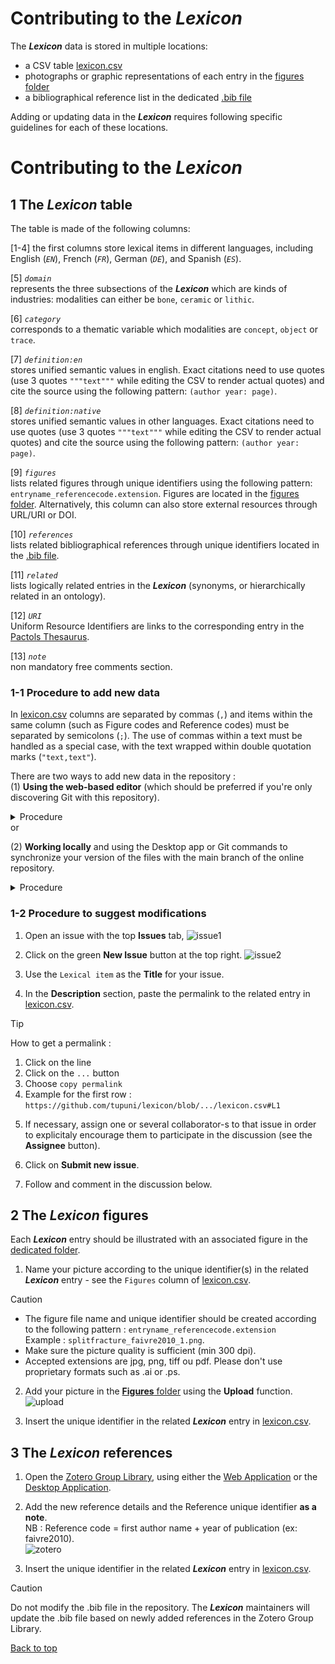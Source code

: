 # Contributing to the ***Lexicon***
The ***Lexicon*** data is stored in multiple locations:
 - a CSV table [lexicon.csv](https://github.com/tupuni/lexicon/blob/main/lexicon.csv)
 - photographs or graphic representations of each entry in the [figures folder](https://github.com/tupuni/lexicon/blob/main/figures)
 - a bibliographical reference list in the dedicated [.bib file](https://github.com/tupuni/lexicon/blob/main/lexicon.bib)

Adding or updating data in the ***Lexicon*** requires following specific guidelines for each of these locations.  

# Contributing to the ***Lexicon***

## 1 The ***Lexicon*** table
The table is made of the following columns:  

[1-4] the first columns store lexical items in different languages, including English (*`EN`*), French (*`FR`*), German (*`DE`*), and Spanish (*`ES`*).  

[5] *`domain`*  
represents the three subsections of the ***Lexicon*** which are kinds of industries: modalities can either be `bone`, `ceramic` or `lithic`.  

[6] *`category`*   
corresponds to a thematic variable which modalities are `concept`, `object` or `trace`.  

[7] *`definition:en`*   
stores unified semantic values in english. Exact citations need to use quotes (use 3 quotes `"""text"""` while editing the CSV to render actual quotes) and cite the source using the following pattern: `(author year: page)`.  

[8] *`definition:native`*  
stores unified semantic values in other languages. Exact citations need to use quotes (use 3 quotes `"""text"""` while editing the CSV to render actual quotes) and cite the source using the following pattern: `(author year: page)`.  

[9] *`figures`*  
lists related figures through unique identifiers using the following pattern: `entryname_referencecode.extension`. Figures are located in the [figures folder](https://github.com/tupuni/lexicon/blob/main/figures). Alternatively, this column can also store external resources through URL/URI or DOI.  

[10] *`references`*  
lists related bibliographical references through unique identifiers located in the [.bib file](https://github.com/tupuni/lexicon/blob/main/lexicon.bib).  

[11] *`related`*  
lists logically related entries in the ***Lexicon*** (synonyms, or hierarchically related in an ontology).  

[12] *`URI`*  
Uniform Resource Identifiers are links to the corresponding entry in the [Pactols Thesaurus](https://pactols.frantiq.fr/).  

[13] *`note`*  
non mandatory free comments section.  


### 1-1 Procedure to add new data
In [lexicon.csv](https://github.com/tupuni/lexicon/blob/main/lexicon.csv) columns are separated by commas (`,`) and items within the same column (such as Figure codes and Reference codes) must be separated by semicolons (`;`). The use of commas within a text must be handled as a special case, with the text wrapped within double quotation marks (`"text,text"`).

There are two ways to add new data in the repository :  
(1) **Using the web-based editor** (which should be preferred if you're only discovering Git with this repository). 
<details>
  <summary> Procedure </summary>
 
1) Open [lexicon.csv](https://github.com/tupuni/lexicon/blob/main/lexicon.csv) and click the **Edit** button.  

2) Press `Enter` to add a new line following alphabetical order.  

3) Then add the following line
   `,,,,,," "," ",,,,,`

4) Start editing this new row following the pattern described above in [1 The ***Lexicon*** table](CONTRIBUTING.md#1-The-Lexicon-table)  
   
5) Save your changes using the `commit` button, if possible after every addition or modification of a each lexical entry.  
If you would like to modify more than one row in the table entry, please do so for every single row: indicate your action in a short descriptive message in the **Commit message** (example: `Add item x`, or `Add DE version for item x`, or `Modify description y`) before pressing **Commit changes** (on the main branch).

![edit](archives/edit.png) 
</details>
or   

(2) **Working locally** and using the Desktop app or Git commands to synchronize your version of the files with the main branch of the online repository.
<details>
  <summary> Procedure </summary>

1) Download and install the [GitHub Desktop App](https://github.com/apps/desktop)

2) Clone the repository using the HTTPS path `https://github.com/tupuni/lexicon.git` visible in the **code** panel

3) Paste the HTTPS path in the URL section of the cloning function. Check the local path to find out/choose where your Github files will be stored locally, i.e. on your computer.

![clone](archives/clone.png) 

4) Find the repository on your computer, start using them or add new files.

5) Save your changes on the main branch using the `Commit to main` button, if possible after every addition or modification of a each lexical entry.  
If you would like to modify more than one row in the table entry, please do so for every single row: indicate your action in a short descriptive message in the **Commit message** (example: `Add item x`, or `Add DE version for item x`, or `Modify description y`) before pressing **Commit changes** (on the main branch).
![commit](archives/commit.png)
![push](archives/push.png)

6) Check GitHub Desktop for possible changes on the main branch: `fetch` and `pull` to get the last changes from other users
![fetch](archives/fetch.png)
![pull](archives/pull.png)
</details>

### 1-2 Procedure to suggest modifications
1) Open an issue with the top **Issues** tab, 
![issue1](archives/issue1.png) 

2) Click on the green **New Issue** button at the top right.
![issue2](archives/issue2.png) 

3) Use the `Lexical item` as the **Title** for your issue.  

4) In the **Description** section, paste the permalink to the related entry in [lexicon.csv](https://github.com/tupuni/lexicon/blob/main/lexicon.csv). 
> [!TIP]  
> How to get a permalink :
> 1) Click on the line
> 2) Click on the `...` button
> 3) Choose `copy permalink`
> 4) Example for the first row : `https://github.com/tupuni/lexicon/blob/.../lexicon.csv#L1`

5) If necessary, assign one or several collaborator-s to that issue in order to explicitaly encourage them to participate in the discussion (see the **Assignee** button).

7) Click on **Submit new issue**.

8) Follow and comment in the discussion below.
</details>

## 2 The ***Lexicon*** figures
Each ***Lexicon*** entry should be illustrated with an associated figure in the [dedicated folder](https://github.com/tupuni/lexicon/blob/main/figures).  

1) Name your picture according to the unique identifier(s) in the related ***Lexicon*** entry - see the `Figures` column of [lexicon.csv](https://github.com/tupuni/lexicon/blob/main/lexicon.csv).  
> [!CAUTION]  
> - The figure file name and unique identifier should be created according to the following pattern : `entryname_referencecode.extension`  
Example : `splitfracture_faivre2010_1.png`.  
> - Make sure the picture quality is sufficient (min 300 dpi).  
> - Accepted extensions are jpg, png, tiff ou pdf. Please don't use proprietary formats such as .ai or .ps.

2) Add your picture in the [**Figures** folder](https://github.com/tupuni/lexicon/blob/main/figures) using the **Upload** function.
![upload](archives/upload.png) 

3) Insert the unique identifier in the related ***Lexicon*** entry in [lexicon.csv](https://github.com/tupuni/lexicon/blob/main/lexicon.csv).

## 3 The ***Lexicon*** references
1) Open the [Zotero Group Library](https://www.zotero.org/groups/5548572/lexicon), using either the [Web Application](https://www.zotero.org) or the [Desktop Application](https://www.zotero.org/support/installation).  

2) Add the new reference details and the Reference unique identifier **as a note**.  
NB : Reference code = first author name + year of publication (ex: faivre2010).  
![zotero](archives/zotero.png) 

3) Insert the unique identifier in the related ***Lexicon*** entry in [lexicon.csv](https://github.com/tupuni/lexicon/blob/main/lexicon.csv).

> [!CAUTION]  
> Do not modify the .bib file in the repository. The ***Lexicon*** maintainers will update the .bib file based on newly added references in the Zotero Group Library.  

[Back to top](CONTRIBUTING.md#contributing-to-the-lexicon)  
